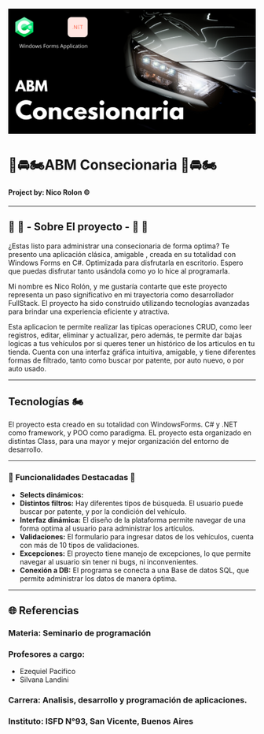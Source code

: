 ![Portada](https://github.com/Nico9934/Abm_vehiculos/blob/master/Abm_vehiculos_parcial_seminario/src/HeroGithubAbm.png)
# 🚗​🚘​​🏍️​ ABM Consecionaria ​🚗​🚘​​🏍️​

####  Project by: Nico Rolon ©️

***

## ​​🛵 ​🚌 - Sobre El proyecto - ​🚌​​ 🛵
¿Estas listo para administrar una consecionaria de forma optima? Te presento una aplicación clásica, amigable , creada en su totalidad con Windows Forms en C#. Optimizada para disfrutarla en escritorio. Espero que puedas disfrutar tanto usándola como yo lo hice al programarla.

Mi nombre es Nico Rolón, y me gustaría contarte que este proyecto representa un paso significativo en mi trayectoria como desarrollador FullStack.
El proyecto ha sido construido utilizando tecnologías avanzadas para brindar una experiencia eficiente y atractiva.

Esta aplicacion te permite realizar las tipicas operaciones CRUD, como leer registros, editar, eliminar y actualizar, pero además, te permite dar bajas logicas a tus vehículos por si queres
tener un histórico de los articulos en tu tienda. Cuenta con una interfaz gráfica intuitiva, amigable, y tiene diferentes formas de filtrado, tanto como buscar por patente, por auto nuevo, o por auto usado. 

***

##  Tecnologías 🏍️

El proyecto esta creado en su totalidad con WindowsForms. C# y .NET como framework, y POO como paradigma. EL proyecto esta organizado en distintas Class, para una mayor y mejor organización del entorno de desarrollo.

***

### 🛵 Funcionalidades Destacadas 🛵

- **Selects dinámicos:**
- **Distintos filtros:** Hay diferentes tipos de búsqueda. El usuario puede buscar por patente, y por la condición del vehículo. 
- **Interfaz dinámica:** El diseño de la plataforma permite navegar de una forma optima al usuario para administrar los artículos. 
- **Validaciones:** El formulario para ingresar datos de los vehículos, cuenta con más de 10 tipos de validaciones. 
- **Excepciones:** El proyecto tiene manejo de excepciones, lo que permite navegar al usuario sin tener ni bugs, ni inconvenientes.
- **Conexión a DB:** El programa se conecta a una Base de datos SQL, que permite administrar los datos de manera óptima. 

***

## 🌐 Referencias
### Materia: Seminario de programación 
### Profesores a cargo: 
  - Ezequiel Pacifico
  - Silvana Landini
### Carrera: Analisis, desarrollo y programación de aplicaciones. 
### Instituto: ISFD N°93, San Vicente, Buenos Aires

